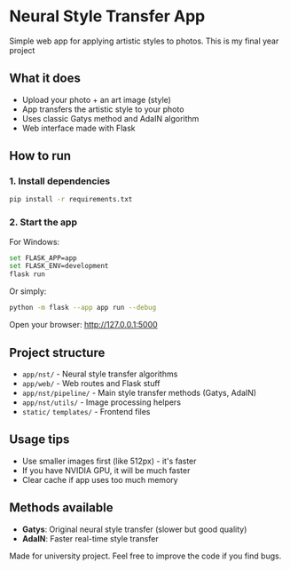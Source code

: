 # Neural Style Transfer App

Simple web app for applying artistic styles to photos. This is my final year project

## What it does
- Upload your photo + an art image (style)
- App transfers the artistic style to your photo
- Uses classic Gatys method and AdaIN algorithm
- Web interface made with Flask

## How to run

### 1. Install dependencies
```bash
pip install -r requirements.txt
```

### 2. Start the app
For Windows:
```bash
set FLASK_APP=app
set FLASK_ENV=development
flask run
```

Or simply:
```bash
python -m flask --app app run --debug
```

Open your browser: http://127.0.0.1:5000

## Project structure
- `app/nst/` - Neural style transfer algorithms
- `app/web/` - Web routes and Flask stuff  
- `app/nst/pipeline/` - Main style transfer methods (Gatys, AdaIN)
- `app/nst/utils/` - Image processing helpers
- `static/` `templates/` - Frontend files

## Usage tips
- Use smaller images first (like 512px) - it's faster
- If you have NVIDIA GPU, it will be much faster
- Clear cache if app uses too much memory

## Methods available
- **Gatys**: Original neural style transfer (slower but good quality)
- **AdaIN**: Faster real-time style transfer

Made for university project. Feel free to improve the code if you find bugs.

